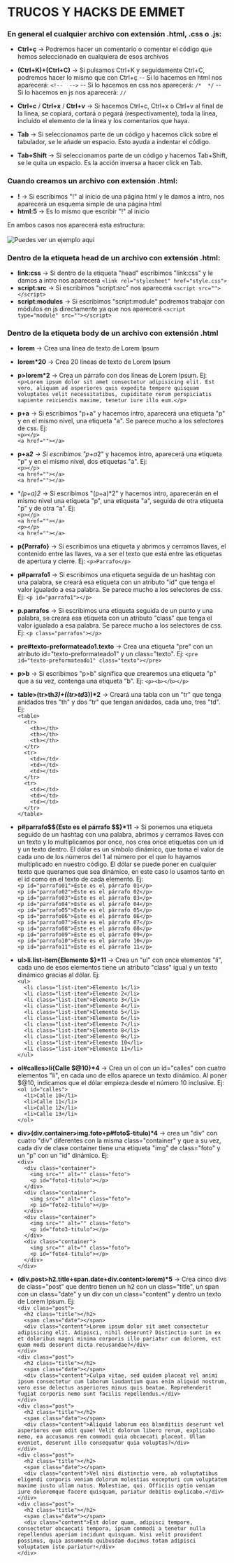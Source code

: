 # TRUCOS Y HACKS DE EMMET
### En general el cualquier archivo con extensión .html, .css o .js:
- **Ctrl+ç** -> Podremos hacer un comentario o comentar el código que hemos seleccionado en cualquiera de esos archivos
- **(Ctrl+K)+(Ctrl+C)** -> Si pulsamos Ctrl+K y seguidamente Ctrl+C, podremos hacer lo mismo que con Ctrl+ç
  -- Si lo hacemos en html nos aparecerá: ``<!--  -->``
  -- Si lo hacemos en css nos aparecerá: ``/*  */``
  -- Si lo hacemos en js nos aparecerá: ``//``

- **Ctrl+c** / **Ctrl+x** / **Ctrl+v** -> Si hacemos Ctrl+c, Ctrl+x o Ctrl+v al final de la línea, se copiará, cortará o pegará (respectivamente), toda la línea, incluído el elemento de la línea y los comentarios que haya.

- **Tab** -> Si seleccionamos parte de un código y hacemos click sobre el tabulador, se le añade un espacio. Esto ayuda a indentar el código.
- **Tab+Shift** -> Si seleccionamos parte de un código y hacemos Tab+Shift, se le quita un espacio. Es la acción inversa a hacer click en Tab.

### Cuando creamos un archivo con extensión .html:
- **!** -> Si escribimos "!" al inicio de una página html y le damos a intro, nos aparecerá un esquema simple de una página html
- **html:5** -> Es lo mismo que escribir "!" al inicio <br>

En ambos casos nos aparecerá esta estructura: <br><br>
![Puedes ver un ejemplo aquí](https://github.com/CrisCorreaS/trucos-vscode/blob/main/Emmet/Videos/html.gif)

### Dentro de la etiqueta head de un archivo con extensión .html:
- **link:css** -> Si dentro de la etiqueta "head" escribimos "link:css" y le damos a intro nos aparecerá ``<link rel="stylesheet" href="style.css">``
- **script:src** -> Si escribimos "script:src" nos aparecerá ``<script src=""></script>``
- **script:modules** -> Si escribimos "script:module" podremos trabajar con módulos en js directamente ya que nos aparecerá ``<script type="module" src=""></script>``

### Dentro de la etiqueta body de un archivo con extensión .html
- **lorem** -> Crea una línea de texto de Lorem Ipsum
- **lorem*20** -> Crea 20 líneas de texto de Lorem Ipsum

- **p>lorem*2** -> Crea un párrafo con dos líneas de Lorem Ipsum. Ej: <br>
``<p>Lorem ipsum dolor sit amet consectetur adipisicing elit. Est vero, aliquam ad asperiores quis expedita tempore quisquam voluptates velit necessitatibus, cupiditate rerum perspiciatis sapiente reiciendis maxime, tenetur iure illo eum.</p>``

- **p+a** -> Si escribimos "p+a" y hacemos intro, aparecerá una etiqueta "p" y en el mismo nivel, una etiqueta "a". Se parece mucho a los selectores de css. Ej: <br>
``<p></p>`` <br>
``<a href=""></a>``

- <b>p+a*2</b> -> Si escribimos "p+a*2" y hacemos intro, aparecerá una etiqueta "p" y en el mismo nivel, dos etiquetas "a". Ej: <br>
``<p></p>`` <br>
``<a href=""></a>`` <br>
``<a href=""></a>``

- **(p+a)*2** -> Si escribimos "(p+a)*2" y hacemos intro, aparecerán en el mismo nivel una etiqueta "p", una etiqueta "a", seguida de otra etiqueta "p" y de otra "a". Ej: <br>
``<p></p>`` <br>
``<a href=""></a>`` <br>
``<p></p>`` <br>
``<a href=""></a>``

- **p{Parrafo}** -> Si escribimos una etiqueta y abrimos y cerramos llaves, el contenido entre las llaves, va a ser el texto que está entre las etiquetas de apertura y cierre. Ej:
``<p>Parrafo</p>``

- **p#parrafo1** -> Si escribimos una etiqueta seguida de un hashtag con una palabra, se creará esa etiqueta con un atributo "id" que tenga el valor igualado a esa palabra. Se parece mucho a los selectores de css. Ej:
``<p id="parrafo1"></p>``

- **p.parrafos** -> Si escribimos una etiqueta seguida de un punto y una palabra, se creará esa etiqueta con un atributo "class" que tenga el valor igualado a esa palabra. Se parece mucho a los selectores de css. Ej:
``<p class="parrafos"></p>``

- **pre#texto-preformateado1.texto** -> Crea una etiqueta "pre" con un atributo id="texto-preformateado1" y un class="texto". Ej:
``<pre id="texto-preformateado1" class="texto"></pre>``

- **p>b** -> Si escribimos "p>b" significa que crearemos una etiqueta "p" que a su vez, contenga una etiqueta "b". Ej:
``<p><b></b></p>``

- <b>table>(tr>th*3)+((tr>td*3))*2</b> -> Creará una tabla con un "tr" que tenga anidados tres "th" y dos "tr" que tengan anidados, cada uno, tres "td". Ej: <br>
``<table>`` <br>
    ``  <tr>`` <br>
      ``    <th></th>`` <br>
      ``    <th></th>`` <br>
      ``    <th></th>`` <br>
    ``  </tr>`` <br>
    ``  <tr>`` <br>
      ``    <td></td>`` <br>
      ``    <td></td>`` <br>
      ``    <td></td>`` <br>
    ``  </tr>`` <br>
    ``  <tr>`` <br>
      ``    <td></td>`` <br>
      ``    <td></td>`` <br>
      ``    <td></td>`` <br>
    ``  </tr>`` <br>
  ``</table>``
  
- <b>p#parrafo$${Este es el párrafo $$}*11</b> -> Si ponemos una etiqueta seguido de un hashtag con una palabra, abrimos y cerramos llaves con un texto y lo multiplicamos por once, nos crea once etiquetas con un id y un texto dentro. El dólar es un símbolo dinámico, que toma el valor de cada uno de los números del 1 al número por el que lo hayamos multiplicado en nuestro código. El dólar se puede poner en cualquier texto que queramos que sea dinámico, en este caso lo usamos tanto en el id como en el texto de cada elemento. Ej: <br>
``<p id="parrafo01">Este es el párrafo 01</p>`` <br>
``<p id="parrafo02">Este es el párrafo 02</p>`` <br>
``<p id="parrafo03">Este es el párrafo 03</p>`` <br>
``<p id="parrafo04">Este es el párrafo 04</p>`` <br>
``<p id="parrafo05">Este es el párrafo 05</p>`` <br>
``<p id="parrafo06">Este es el párrafo 06</p>`` <br>
``<p id="parrafo07">Este es el párrafo 07</p>`` <br>
``<p id="parrafo08">Este es el párrafo 08</p>`` <br>
``<p id="parrafo09">Este es el párrafo 09</p>`` <br>
``<p id="parrafo10">Este es el párrafo 10</p>`` <br>
``<p id="parrafo11">Este es el párrafo 11</p>``

- <b>ul>li.list-item{Elemento $}*11</b> -> Crea un "ul" con once elementos "li", cada uno de esos elementos tiene un atributo "class" igual y un texto dinámico gracias al dólar. Ej: <br>
``<ul>`` <br>
``  <li class="list-item">Elemento 1</li>`` <br>
``  <li class="list-item">Elemento 2</li>`` <br>
``  <li class="list-item">Elemento 3</li>`` <br>
``  <li class="list-item">Elemento 4</li>`` <br>
``  <li class="list-item">Elemento 5</li>`` <br>
``  <li class="list-item">Elemento 6</li>`` <br>
``  <li class="list-item">Elemento 7</li>`` <br>
``  <li class="list-item">Elemento 8</li>`` <br>
``  <li class="list-item">Elemento 9</li>`` <br>
``  <li class="list-item">Elemento 10</li>`` <br>
``  <li class="list-item">Elemento 11</li>`` <br>
  ``</ul>``

- <b>ol#calles&gt;li{Calle $@10}*4</b> -> Crea un ol con un id="calles" con cuatro elementos "li", en cada uno de ellos aparece un texto dinámico. Al poner $@10, indicamos que el dólar empieza desde el número 10 inclusive. Ej: <br>
``<ol id="calles">`` <br>
``  <li>Calle 10</li>`` <br>
``  <li>Calle 11</li>`` <br>
``  <li>Calle 12</li>`` <br>
``  <li>Calle 13</li>`` <br>
``</ol>``

- <b>div>(div.container>img.foto+p#foto$-titulo)*4</b> -> crea un "div" con cuatro "div" diferentes con la misma class="container" y que a su vez, cada div de clase container tiene una etiqueta "img" de class="foto" y un "p" con un "id" dinámico. Ej: <br>
``<div>`` <br>
``  <div class="container">`` <br>
``    <img src="" alt="" class="foto">`` <br>
``    <p id="foto1-titulo"></p>`` <br>
``  </div>`` <br>
``  <div class="container">`` <br>
``    <img src="" alt="" class="foto">`` <br>
``    <p id="foto2-titulo"></p>`` <br>
``  </div>`` <br>
``  <div class="container">`` <br>
``    <img src="" alt="" class="foto">`` <br>
``    <p id="foto3-titulo"></p>`` <br>
``  </div>`` <br>
``  <div class="container">`` <br>
``    <img src="" alt="" class="foto">`` <br>
``    <p id="foto4-titulo"></p>`` <br>
``  </div>`` <br>
``</div>``

- <b>(div.post>h2.title+span.date+div.content>lorem)*5</b> -> Crea cinco divs de class="post" que dentro tienen un h2 con un class="title", un span con un class="date" y un div con un class="content" y dentro un texto de Lorem Ipsum. Ej: <br>
``<div class="post">`` <br>
``  <h2 class="title"></h2>`` <br>
``  <span class="date"></span>`` <br>
``  <div class="content">Lorem ipsum dolor sit amet consectetur adipisicing elit. Adipisci, nihil deserunt? Distinctio sunt in ex et doloribus magni minima corporis illo pariatur cum dolorem, est quam modi deserunt dicta recusandae?</div>`` <br>
``</div>`` <br>
``<div class="post">`` <br>
``  <h2 class="title"></h2>`` <br>
``  <span class="date"></span>`` <br>
``  <div class="content">Culpa vitae, sed quidem placeat vel animi ipsum consectetur cum laborum laudantium quas enim aliquid nostrum, vero esse delectus asperiores minus quis beatae. Reprehenderit fugiat corporis nemo sunt facilis repellendus.</div>`` <br>
``</div>`` <br>
``<div class="post">`` <br>
``  <h2 class="title"></h2>`` <br>
``  <span class="date"></span>`` <br>
``  <div class="content">Aliquid laborum eos blanditiis deserunt vel asperiores eum odit quae! Velit dolorum libero rerum, explicabo nemo, ea accusamus rem commodi quia obcaecati placeat. Ullam eveniet, deserunt illo consequatur quia voluptas?</div>`` <br>
``</div>`` <br>
``<div class="post">`` <br>
``  <h2 class="title"></h2>`` <br>
``  <span class="date"></span>`` <br>
``  <div class="content">Vel nisi distinctio vero, ab voluptatibus eligendi corporis veniam dolorum molestias excepturi cum voluptatem maxime iusto ullam natus. Molestiae, qui. Officiis optio veniam iure doloremque facere quisquam, pariatur debitis explicabo.</div>`` <br>
``</div>`` <br>
``<div class="post">`` <br>
``  <h2 class="title"></h2>`` <br>
``  <span class="date"></span>`` <br>
``  <div class="content">Est dolor quam, adipisci tempore, consectetur obcaecati tempora, ipsam commodi a tenetur nulla repellendus aperiam incidunt quisquam. Nisi velit provident possimus, quia assumenda quibusdam ducimus totam adipisci voluptatem iste pariatur!</div>`` <br>
``</div>``
